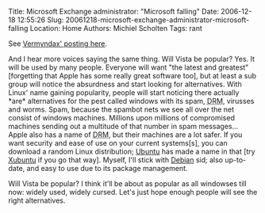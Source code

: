 Title: Microsoft Exchange administrator: "Microsoft falling"
Date: 2006-12-18 12:55:26
Slug: 20061218-microsoft-exchange-administrator-microsoft-falling
Location: Home
Authors: Michiel Scholten
Tags: rant

<p>See <a href="http://www.galaxycow.com/blogs/vermyndax/2006/12/14/microsoft-falling/">Vermyndax' posting here</a>.</p>

<p>And I hear more voices saying the same thing. Will Vista be popular? Yes. It will be used by many people. Everyone will want "the latest and greatest" [forgetting that Apple has some really great software too], but at least a sub group will notice the absurdness and start looking for alternatives. With Linux' name gaining popularity, people will start noticing there actually *are* alternatives for the pest called windows with its spam, <acronym title="Digital Rights Management">DRM</acronym>, virusses and worms. Spam, because the spambot nets we see all over the net consist of windows machines. Millions upon millions of compromised machines sending out a multitude of that number in spam messages... Apple also has a name of <acronym title="Digital Rights Management">DRM</acronym>, but their machines are a lot safer. If you want security and ease of use on your current systems[s], you can download a random Linux distribution; <a href="http://www.ubuntu.com/">Ubuntu</a> has made a name in that [try <a href="http://xubuntu.org/">Xubuntu</a> if you go that way]. Myself, I'll stick with <a href="http://www.debian.org/">Debian</a> sid; also up-to-date, and easy to use due to its package management.</p>

<p>Will Vista be popular? I think it'll be about as popular as all windowses till now: widely used, widely cursed. Let's just hope enough people will see the right alternatives.</p>